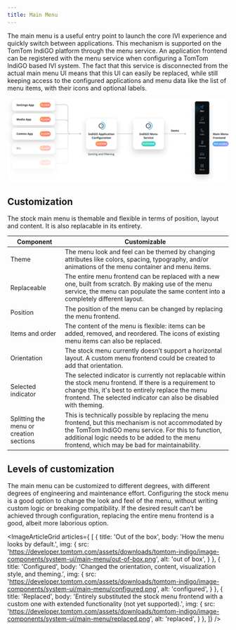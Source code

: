 ```yaml
---
title: Main Menu
---
```


The main menu is a useful entry point to launch the core IVI experience and quickly switch between 
applications. This mechanism is supported on the TomTom IndiGO platform through the 
menu service. An application frontend can be registered with the menu service when configuring a 
TomTom IndiGO based IVI system. The fact that this service is disconnected from the actual main 
menu UI means that this UI can easily be replaced, while still keeping access to the configured 
applications and menu data like the list of menu items, with their icons and optional labels.

![overview](images/main-menu/overview.png)

## Customization

The stock main menu is themable and flexible in terms of position, layout and content. It is also 
replacable in its entirety.

| Component     | Customizable  |
| ------------- | ------------- |
| Theme | The menu look and feel can be themed by changing attributes like colors, spacing, typography, and/or animations of the menu container and menu items. |
| Replaceable | The entire menu frontend can be replaced with a new one, built from scratch. By making use of the menu service, the menu can populate the same content into a completely different layout. |
| Position | The position of the menu can be changed by replacing the menu frontend. |
| Items and order | The content of the menu is flexible: items can be added, removed, and reordered. The icons of existing menu items can also be replaced. |
| Orientation | The stock menu currently doesn’t support a horizontal layout. A custom menu frontend could be created to add that orientation. |
| Selected indicator | The selected indicator is currently not replacable within the stock menu frontend. If there is a requirement to change this, it's best to entirely replace the menu frontend. The selected indicator can also be disabled with theming. |
| Splitting the menu or creation sections | This is technically possible by replacing the menu frontend, but this mechanism is not accommodated by the TomTom IndiGO menu service. For this to function, additional logic needs to be added to the menu frontend, which may be bad for maintainability. |

## Levels of customization

The main menu can be customized to different degrees, with different degrees of 
engineering and maintenance effort. Configuring the stock menu is a good option to change the look 
and feel of the menu, without writing custom logic or breaking compatibility. If the 
desired result can’t be achieved through configuration, replacing the entire menu frontend is a 
good, albeit more laborious option.

<ImageArticleGrid articles={
 [
   {
     title: 'Out of the box',
     body: 'How the menu looks by default.',
     img: {
       src: 'https://developer.tomtom.com/assets/downloads/tomtom-indigo/image-components/system-ui/main-menu/out-of-box.png',
       alt: 'out of box',
     }
   },
  {
     title: 'Configured',
     body: 'Changed the orientation, content, visualization style, and theming.',
     img: {
       src: 'https://developer.tomtom.com/assets/downloads/tomtom-indigo/image-components/system-ui/main-menu/configured.png',
       alt: 'configured',
     }
   },
  {
     title: 'Replaced',
     body: 'Entirely substituted the stock menu frontend with a custom one with extended functionality (not yet supported).',
     img: {
       src: 'https://developer.tomtom.com/assets/downloads/tomtom-indigo/image-components/system-ui/main-menu/replaced.png',
       alt: 'replaced',
     }
   },
 ]}
/>